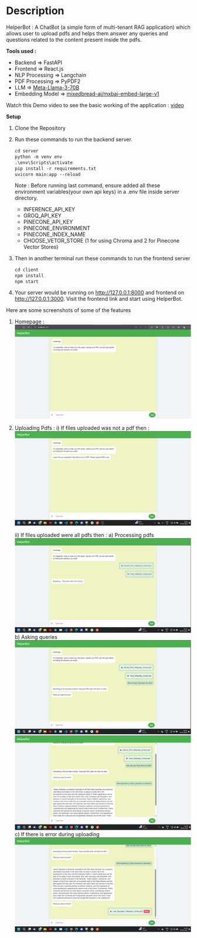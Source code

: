 # Description
HelperBot : A ChatBot (a simple form of multi-tenant RAG application) which allows user to upload pdfs and helps them answer any queries and questions related to the content present inside the pdfs.

**Tools used :**
- Backend => FastAPI
- Frontend => React.js
- NLP Processing => Langchain
- PDF Processing => PyPDF2
- LLM => [Meta-Llama-3-70B](https://huggingface.co/meta-llama/Meta-Llama-3-70B)
- Embedding Model => [mixedbread-ai/mxbai-embed-large-v1](https://huggingface.co/mixedbread-ai/mxbai-embed-large-v1)


Watch this Demo video to see the basic working of the application :
[video](https://drive.google.com/file/d/18GvjMQWgqLshPNFEddBZfNOTk7EghfOL/view?usp=sharing)

**Setup**
1)  Clone the Repository

2) Run these commands to run the backend server.
    ```console
    cd server
    python -m venv env
    .\env\Scripts\activate
    pip install -r requirements.txt
    uvicorn main:app --reload
    ```
    Note : Before running last command, ensure added all these environment variables(your own api keys) in a .env file inside server directory.
    - INFERENCE_API_KEY
    - GROQ_API_KEY
    - PINECONE_API_KEY
    - PINECONE_ENVIRONMENT
    - PINECONE_INDEX_NAME
    - CHOOSE_VETOR_STORE (1 for using Chroma and 2 for Pinecone Vector Stores)

3) Then in another terminal run these commands to run the frontend server
    ```console
    cd client
    npm install
    npm start
    ```
4) Your server would be running on http://127.0.0.1:8000 and frontend on http://127.0.0.1:3000. Visit the frontend link and start using HelperBot.



Here are some screenshots of some of the features

1) Homepage :
    ![Homepage](screenshots/Homepage.png)

2) Uploading Pdfs : 
    i) If files uploaded was not a pdf then : 
    ![Not pdf](<screenshots/Not pdf.png>)

    ii) If files uploaded were all pdfs then : 
        a) Processing pdfs
        ![alt text](<screenshots/pdf processing.png>)
        b) Asking queries 
        ![alt text](<screenshots/Simple question.png>)
        ![alt text](<screenshots/Descriptive question.png>)
        c) If there is error during uploading
        ![alt text](screenshots/Retry.png)

